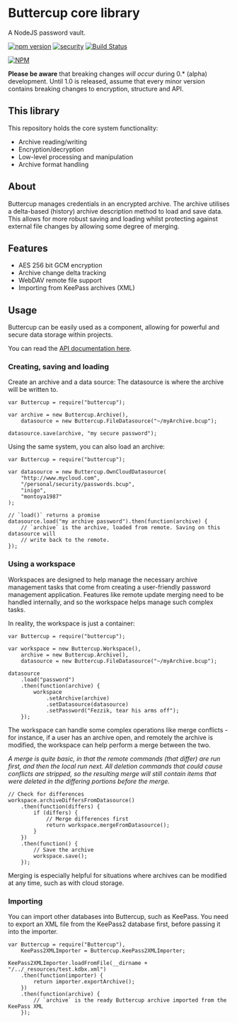 # Buttercup core library

A NodeJS password vault.

[![npm version](https://badge.fury.io/js/buttercup.svg)](https://badge.fury.io/js/buttercup) [![security](https://img.shields.io/badge/Security-As%20you%20wish-green.svg)](https://www.npmjs.com/package/buttercup) [![Build Status](https://travis-ci.org/perry-mitchell/buttercup-core.svg?branch=master)](https://travis-ci.org/perry-mitchell/buttercup-core)

[![NPM](https://nodei.co/npm/buttercup.png?downloads=true&stars=true)](https://nodei.co/npm/buttercup/)

**Please be aware** that breaking changes _will occur_ during 0.* (alpha) development. Until 1.0 is released, assume that every minor version contains breaking changes to encryption, structure and API.

## This library

This repository holds the core system functionality:

 - Archive reading/writing
 - Encryption/decryption
 - Low-level processing and manipulation
 - Archive format handling
 
## About

Buttercup manages credentials in an encrypted archive. The archive utilises a delta-based (history) archive description method to load and save data. This allows for more robust saving and loading whilst protecting against external file changes by allowing some degree of merging.

## Features

 - AES 256 bit GCM encryption
 - Archive change delta tracking
 - WebDAV remote file support
 - Importing from KeePass archives (XML)

## Usage

Buttercup can be easily used as a component, allowing for powerful and secure data storage within projects.

You can read the [API documentation here](doc/api.md).

### Creating, saving and loading

Create an archive and a data source: The datasource is where the archive will be written to.

```
var Buttercup = require("buttercup");

var archive = new Buttercup.Archive(),
	datasource = new Buttercup.FileDatasource("~/myArchive.bcup");

datasource.save(archive, "my secure password");
```

Using the same system, you can also load an archive:

```
var Buttercup = require("buttercup");

var datasource = new Buttercup.OwnCloudDatasource(
	"http://www.mycloud.com",
	"/personal/security/passwords.bcup",
	"inigo",
	"montoya1987"
);

// `load()` returns a promise
datasource.load("my archive password").then(function(archive) {
	// `archive` is the archive, loaded from remote. Saving on this datasource will
	// write back to the remote.
});
```

### Using a workspace

Workspaces are designed to help manage the necessary archive management tasks that come from creating a user-friendly password management application. Features like remote update merging need to be handled internally, and so the workspace helps manage such complex tasks.

In reality, the workspace is just a container:

```
var Buttercup = require("buttercup");

var workspace = new Buttercup.Workspace(),
	archive = new Buttercup.Archive(),
	datasource = new Buttercup.FileDatasource("~/myArchive.bcup");

datasource
	.load("password")
	.then(function(archive) {
		workspace
			.setArchive(archive)
			.setDatasource(datasource)
			.setPassword("Fezzik, tear his arms off");
	});
```

The workspace can handle some complex operations like merge conflicts - for instance, if a user has an archive open, and remotely the archive is modified, the workspace can help perform a merge between the two.

_A merge is quite basic, in that the remote commands (that differ) are run first, and then the local run next. All deletion commands that could cause conflicts are stripped, so the resulting merge will still contain items that were deleted in the differing portions before the merge._

```
// Check for differences
workspace.archiveDiffersFromDatasource()
	.then(function(differs) {
		if (differs) {
			// Merge differences first
			return workspace.mergeFromDatasource();
		}
	})
	.then(function() {
		// Save the archive
		workspace.save();
	});
```

Merging is especially helpful for situations where archives can be modified at any time, such as with cloud storage.

### Importing

You can import other databases into Buttercup, such as KeePass. You need to export an XML file from the KeePass2 database first, before passing it into the importer.

```
var Buttercup = require("Buttercup"),
	KeePass2XMLImporter = Buttercup.KeePass2XMLImporter;

KeePass2XMLImporter.loadFromFile(__dirname + "/../_resources/test.kdbx.xml")
	.then(function(importer) {
		return importer.exportArchive();
	})
	.then(function(archive) {
		// `archive` is the ready Buttercup archive imported from the KeePass XML
	});
```
